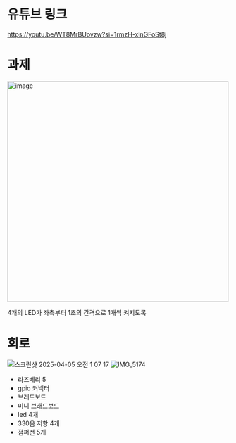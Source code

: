 # 유튜브 링크
https://youtu.be/WT8MrBUovzw?si=1rmzH-xlnGFoSt8j
# 과제
<img width="502" alt="image" src="https://github.com/user-attachments/assets/7aa69fa9-8b76-4139-8b74-9a0b0965c974" />

4개의 LED가 좌측부터 1초의 간격으로 1개씩 켜지도록

# 회로
![스크린샷 2025-04-05 오전 1 07 17](https://github.com/user-attachments/assets/f6b049e1-f154-4f77-9875-9f625317150a)
![IMG_5174](https://github.com/user-attachments/assets/54db40f9-c249-4808-9ea9-78a65206decb)

- 라즈베리 5
- gpio 커넥터
- 브래드보드
- 미니 브래드보드
- led 4개
- 330옴 저항 4개
- 점퍼선 5개
